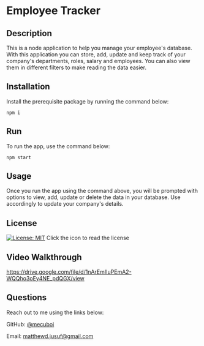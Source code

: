 # Employee Tracker

## Description

This is a node application to help you manage your employee's database. With this application you can store, add, update and keep track of your company's departments, roles, salary and employees. You can also view them in different filters to make reading the data easier.

## Installation

Install the prerequisite package by running the command below:
```
npm i
```

## Run

To run the app, use the command below:
```
npm start
```

## Usage

Once you run the app using the command above, you will be prompted with options to view, add, update or delete the data in your database. Use accordingly to update your company's details.


## License

[![License: MIT](https://img.shields.io/badge/License-MIT-yellow.svg)](https://github.com/mecuboi/employee-tracker/blob/main/LICENSE)
Click the icon to read the license

## Video Walkthrough

https://drive.google.com/file/d/1nArEmIIuPEmA2-WQQho3oEy4NE_pdQGX/view

## Questions

Reach out to me using the links below:

GitHub: [@mecuboi](https://github.com/mecuboi)

Email: matthewd.jusuf@gmail.com
